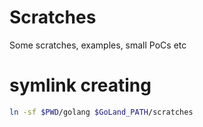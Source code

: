 # Scratches

Some scratches, examples, small PoCs etc

# symlink creating

```bash
ln -sf $PWD/golang $GoLand_PATH/scratches
```

